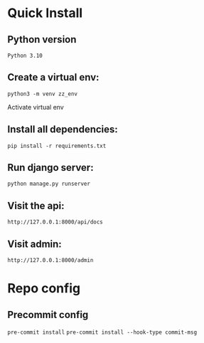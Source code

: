 # Quick Install
## Python version
`Python 3.10`

## Create a virtual env:
`python3 -m venv zz_env`

Activate virtual env

## Install all dependencies:

`pip install -r requirements.txt`


## Run django server:
`python manage.py runserver`


## Visit the api:
`http://127.0.0.1:8000/api/docs`

## Visit admin:
`http://127.0.0.1:8000/admin`

# Repo config

## Precommit config
`pre-commit install`
`pre-commit install --hook-type commit-msg`
